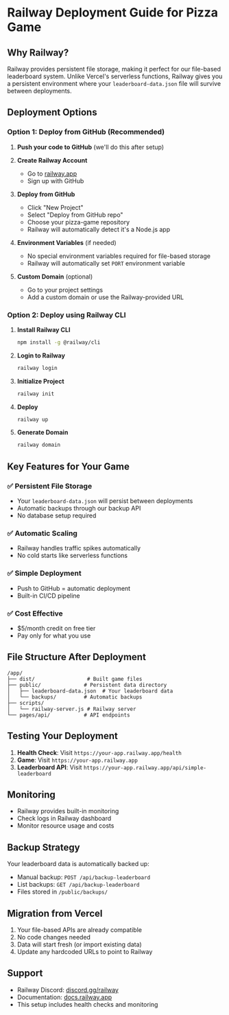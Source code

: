 # Railway Deployment Guide for Pizza Game

## Why Railway?
Railway provides persistent file storage, making it perfect for our file-based leaderboard system. Unlike Vercel's serverless functions, Railway gives you a persistent environment where your `leaderboard-data.json` file will survive between deployments.

## Deployment Options

### Option 1: Deploy from GitHub (Recommended)

1. **Push your code to GitHub** (we'll do this after setup)

2. **Create Railway Account**
   - Go to [railway.app](https://railway.app)
   - Sign up with GitHub

3. **Deploy from GitHub**
   - Click "New Project"
   - Select "Deploy from GitHub repo"
   - Choose your pizza-game repository
   - Railway will automatically detect it's a Node.js app

4. **Environment Variables** (if needed)
   - No special environment variables required for file-based storage
   - Railway will automatically set `PORT` environment variable

5. **Custom Domain** (optional)
   - Go to your project settings
   - Add a custom domain or use the Railway-provided URL

### Option 2: Deploy using Railway CLI

1. **Install Railway CLI**
   ```bash
   npm install -g @railway/cli
   ```

2. **Login to Railway**
   ```bash
   railway login
   ```

3. **Initialize Project**
   ```bash
   railway init
   ```

4. **Deploy**
   ```bash
   railway up
   ```

5. **Generate Domain**
   ```bash
   railway domain
   ```

## Key Features for Your Game

### ✅ Persistent File Storage
- Your `leaderboard-data.json` will persist between deployments
- Automatic backups through our backup API
- No database setup required

### ✅ Automatic Scaling
- Railway handles traffic spikes automatically
- No cold starts like serverless functions

### ✅ Simple Deployment
- Push to GitHub = automatic deployment
- Built-in CI/CD pipeline

### ✅ Cost Effective
- $5/month credit on free tier
- Pay only for what you use

## File Structure After Deployment

```
/app/
├── dist/                 # Built game files
├── public/              # Persistent data directory
│   ├── leaderboard-data.json  # Your leaderboard data
│   └── backups/         # Automatic backups
├── scripts/
│   └── railway-server.js # Railway server
└── pages/api/           # API endpoints
```

## Testing Your Deployment

1. **Health Check**: Visit `https://your-app.railway.app/health`
2. **Game**: Visit `https://your-app.railway.app`
3. **Leaderboard API**: Visit `https://your-app.railway.app/api/simple-leaderboard`

## Monitoring

- Railway provides built-in monitoring
- Check logs in Railway dashboard
- Monitor resource usage and costs

## Backup Strategy

Your leaderboard data is automatically backed up:
- Manual backup: `POST /api/backup-leaderboard`
- List backups: `GET /api/backup-leaderboard`
- Files stored in `/public/backups/`

## Migration from Vercel

1. Your file-based APIs are already compatible
2. No code changes needed
3. Data will start fresh (or import existing data)
4. Update any hardcoded URLs to point to Railway

## Support

- Railway Discord: [discord.gg/railway](https://discord.gg/railway)
- Documentation: [docs.railway.app](https://docs.railway.app)
- This setup includes health checks and monitoring 